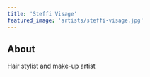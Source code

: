```yaml
---
title: 'Steffi Visage'
featured_image: 'artists/steffi-visage.jpg'
---
```


## About

Hair stylist and make-up artist
